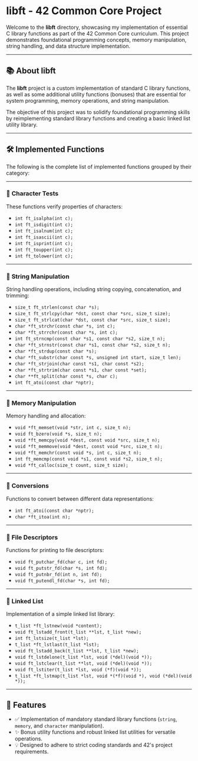 # libft - 42 Common Core Project

Welcome to the **libft** directory, showcasing my implementation of essential C library functions as part of the 42 Common Core curriculum. This project demonstrates foundational programming concepts, memory manipulation, string handling, and data structure implementation.

---

## 📚 **About libft**

The **libft** project is a custom implementation of standard C library functions, as well as some additional utility functions (bonuses) that are essential for system programming, memory operations, and string manipulation.

The objective of this project was to solidify foundational programming skills by reimplementing standard library functions and creating a basic linked list utility library.

---

## 🛠️ **Implemented Functions**

The following is the complete list of implemented functions grouped by their category:

---

### 🔹 **Character Tests**

These functions verify properties of characters:

- `int ft_isalpha(int c);`
- `int ft_isdigit(int c);`
- `int ft_isalnum(int c);`
- `int ft_isascii(int c);`
- `int ft_isprint(int c);`
- `int ft_toupper(int c);`
- `int ft_tolower(int c);`

---

### 🔹 **String Manipulation**

String handling operations, including string copying, concatenation, and trimming:

- `size_t ft_strlen(const char *s);`
- `size_t ft_strlcpy(char *dst, const char *src, size_t size);`
- `size_t ft_strlcat(char *dst, const char *src, size_t size);`
- `char *ft_strchr(const char *s, int c);`
- `char *ft_strrchr(const char *s, int c);`
- `int ft_strncmp(const char *s1, const char *s2, size_t n);`
- `char *ft_strnstr(const char *s1, const char *s2, size_t n);`
- `char *ft_strdup(const char *s);`
- `char *ft_substr(char const *s, unsigned int start, size_t len);`
- `char *ft_strjoin(char const *s1, char const *s2);`
- `char *ft_strtrim(char const *s1, char const *set);`
- `char **ft_split(char const *s, char c);`
- `int ft_atoi(const char *nptr);`

---

### 🔹 **Memory Manipulation**

Memory handling and allocation:

- `void *ft_memset(void *str, int c, size_t n);`
- `void ft_bzero(void *s, size_t n);`
- `void *ft_memcpy(void *dest, const void *src, size_t n);`
- `void *ft_memmove(void *dest, const void *src, size_t n);`
- `void *ft_memchr(const void *s, int c, size_t n);`
- `int ft_memcmp(const void *s1, const void *s2, size_t n);`
- `void *ft_calloc(size_t count, size_t size);`

---

### 🔹 **Conversions**

Functions to convert between different data representations:

- `int ft_atoi(const char *nptr);`
- `char *ft_itoa(int n);`

---

### 🔹 **File Descriptors**

Functions for printing to file descriptors:

- `void ft_putchar_fd(char c, int fd);`
- `void ft_putstr_fd(char *s, int fd);`
- `void ft_putnbr_fd(int n, int fd);`
- `void ft_putendl_fd(char *s, int fd);`

---

### 🔹 **Linked List**

Implementation of a simple linked list library:

- `t_list *ft_lstnew(void *content);`
- `void ft_lstadd_front(t_list **lst, t_list *new);`
- `int ft_lstsize(t_list *lst);`
- `t_list *ft_lstlast(t_list *lst);`
- `void ft_lstadd_back(t_list **lst, t_list *new);`
- `void ft_lstdelone(t_list *lst, void (*del)(void *));`
- `void ft_lstclear(t_list **lst, void (*del)(void *));`
- `void ft_lstiter(t_list *lst, void (*f)(void *));`
- `t_list *ft_lstmap(t_list *lst, void *(*f)(void *), void (*del)(void *));`

---

## 🚀 **Features**

- ✅ Implementation of mandatory standard library functions (`string`, `memory`, and `character` manipulation).
- ✨ Bonus utility functions and robust linked list utilities for versatile operations.
- 💡 Designed to adhere to strict coding standards and 42's project requirements.

